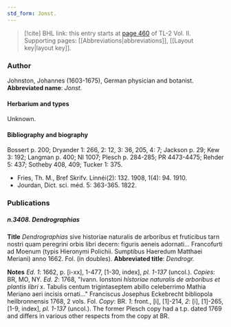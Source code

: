 ```yaml
---
std_form: Jonst.
---
```


> [!cite] BHL link: this entry starts at [page 460](https://www.biodiversitylibrary.org/page/33068702) of TL-2 Vol. II.
> Supporting pages: [[Abbreviations|abbreviations]], [[Layout key|layout key]].

### Author

Johnston, Johannes (1603-1675), German physician and botanist. 
**Abbreviated name**: *Jonst.*

#### Herbarium and types

Unknown.

#### Bibliography and biography

Bossert p. 200; Dryander 1: 266, 2: 12, 3: 36, 205, 4: 7; Jackson p. 29; Kew 3: 192; Langman p. 400; NI 1007; Plesch p. 284-285; PR 4473-4475; Rehder 5: 437; Sotheby 408, 409; Tucker 1: 375.
- Fries, Th. M., Bref Skrifv. Linnéi(2): 132. 1908, 1(4): 94. 1910.
- Jourdan, Dict. sci. méd. 5: 363-365. 1822.

### Publications

##### n.3408. Dendrographias

**Title**
*Dendrographias* sive historiae naturalis de arboribus et fruticibus tarn nostri quam peregrini orbis libri decern: figuris aeneis adornati... Francofurti ad Moenum (typis Hieronymi Polichii. Sumptibus Haeredum Matthaei Meriani) anno 1662. Fol. (in doubles).
**Abbreviated title**: *Dendrogr.*

**Notes**
*Ed. 1*: 1662, p. \[i-xx\], 1-477, \[1-30, index\], *pl. 1-137* (uncol.). *Copies*: BR, MO, NY.
*Ed. 2*: 1768, "Ivann. Ionstoni *historiae naturalis de arboribus et plantis libri* x. Tabulis centum trigintaseptem abillo celeberrimo Mathia Meriano aeri incisis ornati..." Franciscus Josephus Eckebrecht bibliopola heilbronnensis 1768, 2 vols. Fol. *Copy*: BR.
*1*: front., \[i\], \[1\]-214, *2*: \[i\], \[1\]-265, \[1-9, index\], *pl. 1-137* (uncol.). The former Plesch copy had a t.p. dated 1769 and differs in various other respects from the copy at BR.

